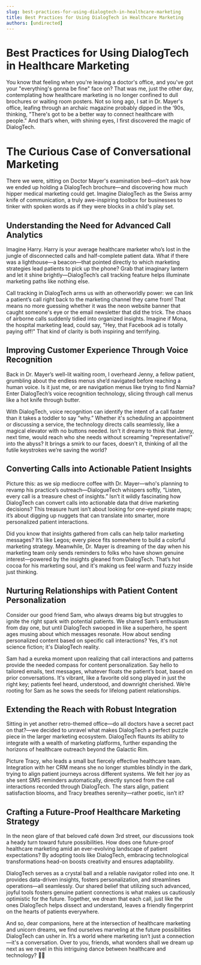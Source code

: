 ```yaml
---
slug: best-practices-for-using-dialogtech-in-healthcare-marketing
title: Best Practices for Using DialogTech in Healthcare Marketing
authors: [undirected]
---
```



# Best Practices for Using DialogTech in Healthcare Marketing

You know that feeling when you're leaving a doctor's office, and you've got your "everything's gonna be fine" face on? That was me, just the other day, contemplating how healthcare marketing is no longer confined to dull brochures or waiting room posters. Not so long ago, I sat in Dr. Mayer's office, leafing through an archaic magazine probably dipped in the ‘90s, thinking, "There's got to be a better way to connect healthcare with people." And that’s when, with shining eyes, I first discovered the magic of DialogTech.

# The Curious Case of Conversational Marketing

There we were, sitting on Doctor Mayer's examination bed—don’t ask how we ended up holding a DialogTech brochure—and discovering how much hipper medical marketing could get. Imagine DialogTech as the Swiss army knife of communication, a truly awe-inspiring toolbox for businesses to tinker with spoken words as if they were blocks in a child's play set.

## Understanding the Need for Advanced Call Analytics

Imagine Harry. Harry is your average healthcare marketer who’s lost in the jungle of disconnected calls and half-complete patient data. What if there was a lighthouse—a beacon—that pointed directly to which marketing strategies lead patients to pick up the phone? Grab that imaginary lantern and let it shine brightly—DialogTech’s call tracking feature helps illuminate marketing paths like nothing else.

Call tracking in DialogTech arms us with an otherworldly power: we can link a patient’s call right back to the marketing channel they came from! That means no more guessing whether it was the neon website banner that caught someone's eye or the email newsletter that did the trick. The chaos of airborne calls suddenly tidied into organized insights. Imagine if Mona, the hospital marketing lead, could say, "Hey, that Facebook ad is totally paying off!" That kind of clarity is both inspiring and terrifying.

## Improving Customer Experience Through Voice Recognition

Back in Dr. Mayer’s well-lit waiting room, I overheard Jenny, a fellow patient, grumbling about the endless menus she’d navigated before reaching a human voice. Is it just me, or are navigation menus like trying to find Narnia? Enter DialogTech’s voice recognition technology, slicing through call menus like a hot knife through butter.

With DialogTech, voice recognition can identify the intent of a call faster than it takes a toddler to say “why.” Whether it's scheduling an appointment or discussing a service, the technology directs calls seamlessly, like a magical elevator with no buttons needed. Isn't it dreamy to think that Jenny, next time, would reach who she needs without screaming "representative!" into the abyss? It brings a smirk to our faces, doesn't it, thinking of all the futile keystrokes we’re saving the world?

## Converting Calls into Actionable Patient Insights

Picture this: as we sip mediocre coffee with Dr. Mayer—who's planning to revamp his practice’s outreach—DialogueTech whispers softly, “Listen, every call is a treasure chest of insights.” Isn’t it wildly fascinating how DialogTech can convert calls into actionable data that drive marketing decisions? This treasure hunt isn’t about looking for one-eyed pirate maps; it’s about digging up nuggets that can translate into smarter, more personalized patient interactions.

Did you know that insights gathered from calls can help tailor marketing messages? It’s like Legos; every piece fits somewhere to build a colorful marketing strategy. Meanwhile, Dr. Mayer is dreaming of the day when his marketing team only sends reminders to folks who have shown genuine interest—powered by the insights gleaned from DialogTech. That’s hot cocoa for his marketing soul, and it's making us feel warm and fuzzy inside just thinking.

## Nurturing Relationships with Patient Content Personalization

Consider our good friend Sam, who always dreams big but struggles to ignite the right spark with potential patients. We shared Sam’s enthusiasm from day one, but until DialogTech swooped in like a superhero, he spent ages musing about which messages resonate. How about sending personalized content based on specific call interactions? Yes, it's not science fiction; it's DialogTech reality.

Sam had a eureka moment upon realizing that call interactions and patterns provide the needed compass for content personalization. Say hello to tailored emails, text messages, whatever floats the patient’s boat, based on prior conversations. It's vibrant, like a favorite old song played in just the right key; patients feel heard, understood, and downright cherished. We’re rooting for Sam as he sows the seeds for lifelong patient relationships.

## Extending the Reach with Robust Integration

Sitting in yet another retro-themed office—do all doctors have a secret pact on that?—we decided to unravel what makes DialogTech a perfect puzzle piece in the larger marketing ecosystem. DialogTech flaunts its ability to integrate with a wealth of marketing platforms, further expanding the horizons of healthcare outreach beyond the Galactic Rim.

Picture Tracy, who leads a small but fiercely effective healthcare team. Integration with her CRM means she no longer stumbles blindly in the dark, trying to align patient journeys across different systems. We felt her joy as she sent SMS reminders automatically, directly synced from the call interactions recorded through DialogTech. The stars align, patient satisfaction blooms, and Tracy breathes serenity—rather poetic, isn’t it?

## Crafting a Future-Proof Healthcare Marketing Strategy

In the neon glare of that beloved café down 3rd street, our discussions took a heady turn toward future possibilities. How does one future-proof healthcare marketing amid an ever-evolving landscape of patient expectations? By adopting tools like DialogTech, embracing technological transformations head-on boosts creativity and ensures adaptability.

DialogTech serves as a crystal ball and a reliable navigator rolled into one. It provides data-driven insights, fosters personalization, and streamlines operations—all seamlessly. Our shared belief that utilizing such advanced, joyful tools fosters genuine patient connections is what makes us cautiously optimistic for the future. Together, we dream that each call, just like the ones DialogTech helps dissect and understand, leaves a friendly fingerprint on the hearts of patients everywhere. 

And so, dear companions, here at the intersection of healthcare marketing and unicorn dreams, we find ourselves marveling at the future possibilities DialogTech can usher in. It’s a world where marketing isn’t just a connection—it's a conversation. Over to you, friends, what wonders shall we dream up next as we revel in this intriguing dance between healthcare and technology? 🍵✨